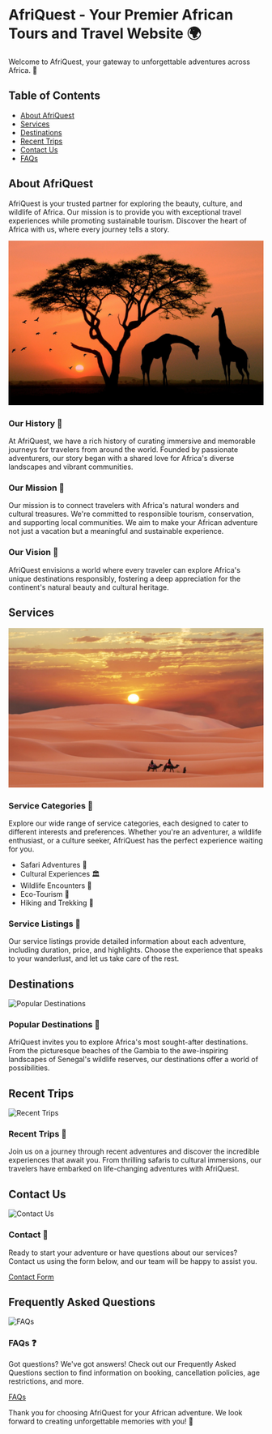# AfriQuest - Your Premier African Tours and Travel Website 🌍

Welcome to AfriQuest, your gateway to unforgettable adventures across Africa. 🐾

## Table of Contents

- [About AfriQuest](#about-afriquest)
- [Services](#services)
- [Destinations](#destinations)
- [Recent Trips](#recent-trips)
- [Contact Us](#contact-us)
- [FAQs](#frequently-asked-questions)

## About AfriQuest

AfriQuest is your trusted partner for exploring the beauty, culture, and wildlife of Africa. Our mission is to provide you with exceptional travel experiences while promoting sustainable tourism. Discover the heart of Africa with us, where every journey tells a story.

![AfriQuest Hero Image](/src/assets/about-hero.jpg)

### Our History 📜

At AfriQuest, we have a rich history of curating immersive and memorable journeys for travelers from around the world. Founded by passionate adventurers, our story began with a shared love for Africa's diverse landscapes and vibrant communities.

### Our Mission 🌟

Our mission is to connect travelers with Africa's natural wonders and cultural treasures. We're committed to responsible tourism, conservation, and supporting local communities. We aim to make your African adventure not just a vacation but a meaningful and sustainable experience.

### Our Vision 🔮

AfriQuest envisions a world where every traveler can explore Africa's unique destinations responsibly, fostering a deep appreciation for the continent's natural beauty and cultural heritage.

## Services

![Service Hero Image](/src/assets/service-hero.jpg)

### Service Categories 🌄

Explore our wide range of service categories, each designed to cater to different interests and preferences. Whether you're an adventurer, a wildlife enthusiast, or a culture seeker, AfriQuest has the perfect experience waiting for you.

- Safari Adventures 🦁
- Cultural Experiences 🏛️
- Wildlife Encounters 🐘
- Eco-Tourism 🌿
- Hiking and Trekking 🥾

### Service Listings 📃

Our service listings provide detailed information about each adventure, including duration, price, and highlights. Choose the experience that speaks to your wanderlust, and let us take care of the rest.

## Destinations

![Popular Destinations](/src/assets/destination-hero.jpg)

### Popular Destinations 🌴

AfriQuest invites you to explore Africa's most sought-after destinations. From the picturesque beaches of the Gambia to the awe-inspiring landscapes of Senegal's wildlife reserves, our destinations offer a world of possibilities.

## Recent Trips

![Recent Trips](/src/assets/recent-trips-hero.jpg)

### Recent Trips 🌟

Join us on a journey through recent adventures and discover the incredible experiences that await you. From thrilling safaris to cultural immersions, our travelers have embarked on life-changing adventures with AfriQuest.

## Contact Us

![Contact Us](/src/assets/contact-hero.jpg)

### Contact 📧

Ready to start your adventure or have questions about our services? Contact us using the form below, and our team will be happy to assist you.

[Contact Form](/contact)

## Frequently Asked Questions

![FAQs](/src/assets/faq-hero.jpg)

### FAQs ❓

Got questions? We've got answers! Check out our Frequently Asked Questions section to find information on booking, cancellation policies, age restrictions, and more.

[FAQs](/faq)


Thank you for choosing AfriQuest for your African adventure. We look forward to creating unforgettable memories with you! 🌟
